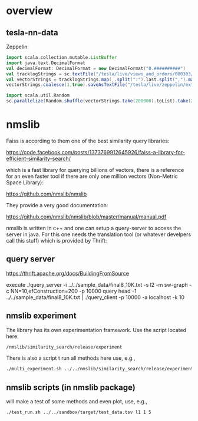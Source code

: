 
# overview

## tesla-nn-data
Zeppelin:
```scala
import scala.collection.mutable.ListBuffer
import java.text.DecimalFormat
val decimalFormat: DecimalFormat = new DecimalFormat("0.##########")
val tracklogStrings = sc.textFile("/tesla/live/views_and_orders/000303/output/als/withBasketsAndWishlists/product_features")
val vectorStrings = tracklogStrings.map(_.split(":").last.split(",").map(x=>decimalFormat.format(x.toDouble).toString).toArray.mkString("   "))
vectorStrings.coalesce(1,true).saveAsTextFile("/tesla/live/zeppelin/extract_article_vectors_christian")

import scala.util.Random
sc.parallelize(Random.shuffle(vectorStrings.take(200000).toList).take(200)).coalesce(1,true).saveAsTextFile("/tesla/live/zeppelin/query_vectors_christian")
```

# nmslib
Faiss is according to them one of the best similarity query libraries:

https://code.facebook.com/posts/1373769912645926/faiss-a-library-for-efficient-similarity-search/

which is a fast library for querying billions of vectors, there is a reference for an even faster tool if there are only one million vectors (Non-Metric Space Library):
    
https://github.com/nmslib/nmslib
    
They provide a very good documentation:

https://github.com/nmslib/nmslib/blob/master/manual/manual.pdf

nmslib is written in c++  and one can setup a query-server to access the server in java.
For this one needs the translation tool (or whatever develpers call this stuff) which is provided by Thrift:

## query server
https://thrift.apache.org/docs/BuildingFromSource

execute
    ./query_server -i ../../sample_data/final8_10K.txt -s l2 -m sw-graph -c NN=10,efConstruction=200 -p 10000
query 
    head -1 ../../sample_data/final8_10K.txt | ./query_client -p 10000 -a localhost  -k 10

## nmslib experiment
The library has its own experimentation framework. Use the script located here:

```bash
/nmslib/similarity_search/release/experiment
```
There is also a script t run all methods here use, e.g.,  
```bash
./multi_experiment.sh ../../nmslib/similarity_search/release/experiment  ../target/test_data.tsv ../target/query_data.tsv
```
## nmslib scripts (in nmslib package)

will make a test of some methods and even plot, use, e.g.,
```bash
./test_run.sh ../../sandbox/target/test_data.tsv l1 1 5
```